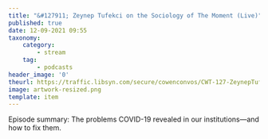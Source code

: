 ```yaml
---
title: "&#127911; Zeynep Tufekci on the Sociology of The Moment (Live)"
published: true
date: 12-09-2021 09:55
taxonomy:
    category:
        - stream
    tag:
        - podcasts
header_image: '0'
theurl: https://traffic.libsyn.com/secure/cowenconvos/CWT-127-ZeynepTufekci-podcast-v1.mp3?dest-id=850607
image: artwork-resized.png
template: item
--- 
```

Episode summary: The problems COVID-19 revealed in our institutions—and how to fix them.
